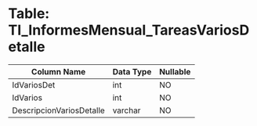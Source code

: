 # Table: TI_InformesMensual_TareasVariosDetalle

| Column Name | Data Type | Nullable |
|-------------|-----------|----------|
| IdVariosDet | int | NO |
| IdVarios | int | NO |
| DescripcionVariosDetalle | varchar | NO |

